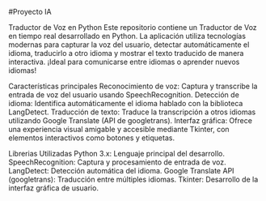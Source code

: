 #Proyecto IA 

Traductor de Voz en Python
Este repositorio contiene un Traductor de Voz en tiempo real desarrollado en Python. La aplicación utiliza tecnologías modernas para capturar la voz del usuario, detectar automáticamente el idioma, traducirlo a otro idioma y mostrar el texto traducido de manera interactiva. ¡Ideal para comunicarse entre idiomas o aprender nuevos idiomas!

Características principales
Reconocimiento de voz: Captura y transcribe la entrada de voz del usuario usando SpeechRecognition.
Detección de idioma: Identifica automáticamente el idioma hablado con la biblioteca LangDetect.
Traducción de texto: Traduce la transcripción a otros idiomas utilizando Google Translate (API de googletrans).
Interfaz gráfica: Ofrece una experiencia visual amigable y accesible mediante Tkinter, con elementos interactivos como botones y etiquetas.


Librerias Utilizadas 
Python 3.x: Lenguaje principal del desarrollo.
SpeechRecognition: Captura y procesamiento de entrada de voz.
LangDetect: Detección automática del idioma.
Google Translate API (googletrans): Traducción entre múltiples idiomas.
Tkinter: Desarrollo de la interfaz gráfica de usuario.
